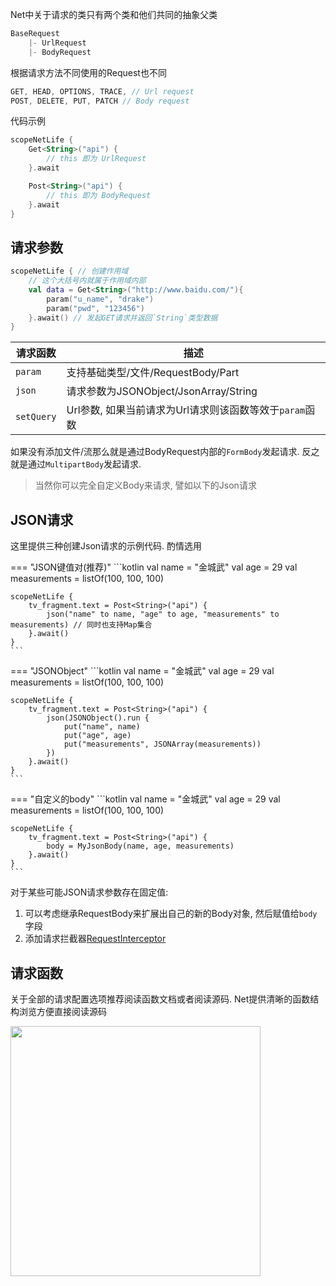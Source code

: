 Net中关于请求的类只有两个类和他们共同的抽象父类

```kotlin
BaseRequest
    |- UrlRequest
    |- BodyRequest
```


根据请求方法不同使用的Request也不同

```kotlin
GET, HEAD, OPTIONS, TRACE, // Url request
POST, DELETE, PUT, PATCH // Body request
```

代码示例

```kotlin
scopeNetLife {
    Get<String>("api") {
        // this 即为 UrlRequest
    }.await

    Post<String>("api") {
        // this 即为 BodyRequest
    }.await
}
```

## 请求参数

```kotlin
scopeNetLife { // 创建作用域
    // 这个大括号内就属于作用域内部
    val data = Get<String>("http://www.baidu.com/"){
        param("u_name", "drake")
        param("pwd", "123456")
    }.await() // 发起GET请求并返回`String`类型数据
}
```

|请求函数|描述|
|-|-|
|`param`|支持基础类型/文件/RequestBody/Part|
|`json`|请求参数为JSONObject/JsonArray/String|
|`setQuery`|Url参数, 如果当前请求为Url请求则该函数等效于`param`函数|

如果没有添加文件/流那么就是通过BodyRequest内部的`FormBody`发起请求. 反之就是通过`MultipartBody`发起请求.

> 当然你可以完全自定义Body来请求, 譬如以下的Json请求


## JSON请求

这里提供三种创建Json请求的示例代码. 酌情选用

=== "JSON键值对(推荐)"
    ```kotlin
    val name = "金城武"
    val age = 29
    val measurements = listOf(100, 100, 100)

    scopeNetLife {
        tv_fragment.text = Post<String>("api") {
            json("name" to name, "age" to age, "measurements" to measurements) // 同时也支持Map集合
        }.await()
    }
    ```

=== "JSONObject"
    ```kotlin
    val name = "金城武"
    val age = 29
    val measurements = listOf(100, 100, 100)

    scopeNetLife {
        tv_fragment.text = Post<String>("api") {
            json(JSONObject().run {
                put("name", name)
                put("age", age)
                put("measurements", JSONArray(measurements))
            })
        }.await()
    }
    ```

=== "自定义的body"
    ```kotlin
    val name = "金城武"
    val age = 29
    val measurements = listOf(100, 100, 100)

    scopeNetLife {
        tv_fragment.text = Post<String>("api") {
            body = MyJsonBody(name, age, measurements)
        }.await()
    }
    ```

对于某些可能JSON请求参数存在固定值:

1. 可以考虑继承RequestBody来扩展出自己的新的Body对象, 然后赋值给`body`字段
2. 添加请求拦截器[RequestInterceptor](/interceptor/#_1)


## 请求函数

关于全部的请求配置选项推荐阅读函数文档或者阅读源码. Net提供清晰的函数结构浏览方便直接阅读源码

<img src="https://i.imgur.com/j9H4c1y.png" width="400"/>

